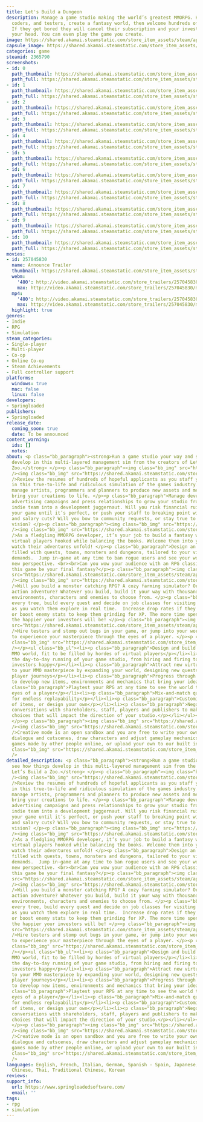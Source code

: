 ```yaml
---
title: Let's Build a Dungeon
description: Manage a game studio making the world’s greatest MMORPG. Hire designers,
  coders, and testers, create a fantasy world, then welcome hundreds of virtual players.
  If they get bored they will cancel their subscription and your investors will have
  your head. You can even play the game you create.
image: https://shared.akamai.steamstatic.com/store_item_assets/steam/apps/2365790/header.jpg?t=1732073139
capsule_image: https://shared.akamai.steamstatic.com/store_item_assets/steam/apps/2365790/capsule_231x87.jpg?t=1732073139
categories: game
steamid: 2365790
screenshots:
- id: 0
  path_thumbnail: https://shared.akamai.steamstatic.com/store_item_assets/steam/apps/2365790/ss_0aa2164fa2f54bd65a4a8bf73850a249cade4fe6.600x338.jpg?t=1732073139
  path_full: https://shared.akamai.steamstatic.com/store_item_assets/steam/apps/2365790/ss_0aa2164fa2f54bd65a4a8bf73850a249cade4fe6.1920x1080.jpg?t=1732073139
- id: 1
  path_thumbnail: https://shared.akamai.steamstatic.com/store_item_assets/steam/apps/2365790/ss_80fcbbf80430967961caf46e2eb73e34fafe1081.600x338.jpg?t=1732073139
  path_full: https://shared.akamai.steamstatic.com/store_item_assets/steam/apps/2365790/ss_80fcbbf80430967961caf46e2eb73e34fafe1081.1920x1080.jpg?t=1732073139
- id: 2
  path_thumbnail: https://shared.akamai.steamstatic.com/store_item_assets/steam/apps/2365790/ss_4537b019c906ad5b291967671a07a638fb8a3b06.600x338.jpg?t=1732073139
  path_full: https://shared.akamai.steamstatic.com/store_item_assets/steam/apps/2365790/ss_4537b019c906ad5b291967671a07a638fb8a3b06.1920x1080.jpg?t=1732073139
- id: 3
  path_thumbnail: https://shared.akamai.steamstatic.com/store_item_assets/steam/apps/2365790/ss_3c6b23a9508b9500b47f4760ed3aebc19cfc75c9.600x338.jpg?t=1732073139
  path_full: https://shared.akamai.steamstatic.com/store_item_assets/steam/apps/2365790/ss_3c6b23a9508b9500b47f4760ed3aebc19cfc75c9.1920x1080.jpg?t=1732073139
- id: 4
  path_thumbnail: https://shared.akamai.steamstatic.com/store_item_assets/steam/apps/2365790/ss_a728660ead722f13c8521c544111376d4f36f382.600x338.jpg?t=1732073139
  path_full: https://shared.akamai.steamstatic.com/store_item_assets/steam/apps/2365790/ss_a728660ead722f13c8521c544111376d4f36f382.1920x1080.jpg?t=1732073139
- id: 5
  path_thumbnail: https://shared.akamai.steamstatic.com/store_item_assets/steam/apps/2365790/ss_14d4653832378b9636afb359f95021dfcffad530.600x338.jpg?t=1732073139
  path_full: https://shared.akamai.steamstatic.com/store_item_assets/steam/apps/2365790/ss_14d4653832378b9636afb359f95021dfcffad530.1920x1080.jpg?t=1732073139
- id: 6
  path_thumbnail: https://shared.akamai.steamstatic.com/store_item_assets/steam/apps/2365790/ss_9dbd18c46cd5abc6c3bb86fb506f7a181939e80d.600x338.jpg?t=1732073139
  path_full: https://shared.akamai.steamstatic.com/store_item_assets/steam/apps/2365790/ss_9dbd18c46cd5abc6c3bb86fb506f7a181939e80d.1920x1080.jpg?t=1732073139
- id: 7
  path_thumbnail: https://shared.akamai.steamstatic.com/store_item_assets/steam/apps/2365790/ss_08294c2ceee1b4d68ef0a9ab72b4f63e26d9d8dc.600x338.jpg?t=1732073139
  path_full: https://shared.akamai.steamstatic.com/store_item_assets/steam/apps/2365790/ss_08294c2ceee1b4d68ef0a9ab72b4f63e26d9d8dc.1920x1080.jpg?t=1732073139
- id: 8
  path_thumbnail: https://shared.akamai.steamstatic.com/store_item_assets/steam/apps/2365790/ss_34475855137ba12fa78326b23d4423bbb0c34e52.600x338.jpg?t=1732073139
  path_full: https://shared.akamai.steamstatic.com/store_item_assets/steam/apps/2365790/ss_34475855137ba12fa78326b23d4423bbb0c34e52.1920x1080.jpg?t=1732073139
- id: 9
  path_thumbnail: https://shared.akamai.steamstatic.com/store_item_assets/steam/apps/2365790/ss_b91164118a13f7f952eba785cedaef8f28f3b4ca.600x338.jpg?t=1732073139
  path_full: https://shared.akamai.steamstatic.com/store_item_assets/steam/apps/2365790/ss_b91164118a13f7f952eba785cedaef8f28f3b4ca.1920x1080.jpg?t=1732073139
- id: 10
  path_thumbnail: https://shared.akamai.steamstatic.com/store_item_assets/steam/apps/2365790/ss_7808125ee8f16ede54fcf6955988ca53d63c26ad.600x338.jpg?t=1732073139
  path_full: https://shared.akamai.steamstatic.com/store_item_assets/steam/apps/2365790/ss_7808125ee8f16ede54fcf6955988ca53d63c26ad.1920x1080.jpg?t=1732073139
movies:
- id: 257045830
  name: Announce Trailer
  thumbnail: https://shared.akamai.steamstatic.com/store_item_assets/steam/apps/257045830/movie.293x165.jpg?t=1723646325
  webm:
    '480': http://video.akamai.steamstatic.com/store_trailers/257045830/movie480_vp9.webm?t=1723646325
    max: http://video.akamai.steamstatic.com/store_trailers/257045830/movie_max_vp9.webm?t=1723646325
  mp4:
    '480': http://video.akamai.steamstatic.com/store_trailers/257045830/movie480.mp4?t=1723646325
    max: http://video.akamai.steamstatic.com/store_trailers/257045830/movie_max.mp4?t=1723646325
  highlight: true
genres:
- Indie
- RPG
- Simulation
steam_categories:
- Single-player
- Multi-player
- Co-op
- Online Co-op
- Steam Achievements
- Full controller support
platforms:
  windows: true
  mac: false
  linux: false
developers:
- Springloaded
publishers:
- Springloaded
release_date:
  coming_soon: true
  date: To be announced
content_warning:
  ids: []
  notes:
about: <p class="bb_paragraph"><strong>Run a game studio your way and see how things
  develop in this multi-layered management sim from the creators of Let’s Build a
  Zoo.</strong> </p><p class="bb_paragraph"><img class="bb_img" src="https://shared.akamai.steamstatic.com/store_item_assets/steam/apps/2365790/extras/manage_en.png?t=1732073139"
  /><img class="bb_img" src="https://shared.akamai.steamstatic.com/store_item_assets/steam/apps/2365790/extras/desktop.gif?t=1732073139"
  />Review the resumes of hundreds of hopeful applicants as you staff your dream studio
  in this true-to-life and ridiculous simulation of the games industry.  Recruit and
  manage artists, programmers and planners to produce new assets and mechanics that
  bring your creations to life. </p><p class="bb_paragraph">Manage development schedules,
  advertising campaigns and press relationships to grow your studio from a scrappy
  indie team into a development juggernaut. Will you risk financial ruin by delaying
  your game until it’s perfect, or push your staff to breaking point with crunch time
  and salary cuts? Will you bow to community requests, or stay true to your creative
  vision? </p><p class="bb_paragraph"><img class="bb_img" src="https://shared.akamai.steamstatic.com/store_item_assets/steam/apps/2365790/extras/designvirtualmmo_en.png?t=1732073139"
  /><img class="bb_img" src="https://shared.akamai.steamstatic.com/store_item_assets/steam/apps/2365790/extras/SplitV2.gif?t=1732073139"
  />As a fledgling MMORPG developer, it’s your job to build a fantasy world that keeps
  virtual players hooked while balancing the books. Welcome them into your world and
  watch their adventures unfold! </p><p class="bb_paragraph">Design an expansive adventure
  filled with quests, towns, monsters and dungeons, tailored to your virtual players’
  demands.  Jump in-game at any time to ban rogue users and see your world from a
  new perspective. <br><br>Can you wow your audience with an RPG classic, or will
  this game be your final fantasy?</p><p class="bb_paragraph"><img class="bb_img"
  src="https://shared.akamai.steamstatic.com/store_item_assets/steam/apps/2365790/extras/worldforyour_en.png?t=1732073139"
  /><img class="bb_img" src="https://shared.akamai.steamstatic.com/store_item_assets/steam/apps/2365790/extras/build.gif?t=1732073139"
  />Will you build a monster catching RPG? A cozy farming simulator? Or maybe a magic-fuelled
  action adventure? Whatever you build, build it your way with thousands of objects,
  environments, characters and enemies to choose from. </p><p class="bb_paragraph">Place
  every tree, build every quest and decide on job classes for visiting virtual players
  as you watch them explore in real time.  Increase drop rates if they are struggling,
  or boost enemy stats to keep them grinding for XP. The more time spent in your world,
  the happier your investors will be! </p><p class="bb_paragraph"><img class="bb_img"
  src="https://shared.akamai.steamstatic.com/store_item_assets/steam/apps/2365790/extras/steam_play2_en.png?t=1732073139"
  />Hire testers and stomp out bugs in your game, or jump into your world at any time
  to experience your masterpiece through the eyes of a player. </p><p class="bb_paragraph"><img
  class="bb_img" src="https://shared.akamai.steamstatic.com/store_item_assets/steam/apps/2365790/extras/steam_features_en.png?t=1732073139"
  /></p><ul class="bb_ul"><li><p class="bb_paragraph">Design and build your very own
  MMO world, fit to be filled by hordes of virtual players</p></li><li><p class="bb_paragraph">Manage
  the day-to-day running of your game studio, from hiring and firing to keeping your
  investors happy</p></li><li><p class="bb_paragraph">Attract new virtual players
  to your MMO masterpiece by expanding your world, designing new quests and monitoring
  player journeys</p></li><li><p class="bb_paragraph">Progress through the campaign
  to develop new items, environments and mechanics that bring your ideas to life</p></li><li><p
  class="bb_paragraph">Playtest your RPG at any time to see the world through the
  eyes of a player</p></li><li><p class="bb_paragraph">Mix-and-match quest styles
  for endless replayability</p></li><li><p class="bb_paragraph">Customise using thousands
  of items, or design your own</p></li><li><p class="bb_paragraph">Negotiate tough
  conversations with shareholders, staff, players and publishers to make meaningful
  choices that will impact the direction of your studio.</p></li></ul><p class="bb_paragraph">
  </p><p class="bb_paragraph"><img class="bb_img" src="https://shared.akamai.steamstatic.com/store_item_assets/steam/apps/2365790/extras/cm_en.png?t=1732073139"
  /><img class="bb_img" src="https://shared.akamai.steamstatic.com/store_item_assets/steam/apps/2365790/extras/UpDownFlash.gif?t=1732073139"
  />Creative mode is an open sandbox and you are free to write your own story, create
  dialogue and cutscenes, draw characters and adjust gameplay mechanics. Browse the
  games made by other people online, or upload your own to our built in game browser.</p><br><img
  class="bb_img" src="https://shared.akamai.steamstatic.com/store_item_assets/steam/apps/2365790/extras/discordbutton_en.gif?t=1732073139"
  />
detailed_description: <p class="bb_paragraph"><strong>Run a game studio your way and
  see how things develop in this multi-layered management sim from the creators of
  Let’s Build a Zoo.</strong> </p><p class="bb_paragraph"><img class="bb_img" src="https://shared.akamai.steamstatic.com/store_item_assets/steam/apps/2365790/extras/manage_en.png?t=1732073139"
  /><img class="bb_img" src="https://shared.akamai.steamstatic.com/store_item_assets/steam/apps/2365790/extras/desktop.gif?t=1732073139"
  />Review the resumes of hundreds of hopeful applicants as you staff your dream studio
  in this true-to-life and ridiculous simulation of the games industry.  Recruit and
  manage artists, programmers and planners to produce new assets and mechanics that
  bring your creations to life. </p><p class="bb_paragraph">Manage development schedules,
  advertising campaigns and press relationships to grow your studio from a scrappy
  indie team into a development juggernaut. Will you risk financial ruin by delaying
  your game until it’s perfect, or push your staff to breaking point with crunch time
  and salary cuts? Will you bow to community requests, or stay true to your creative
  vision? </p><p class="bb_paragraph"><img class="bb_img" src="https://shared.akamai.steamstatic.com/store_item_assets/steam/apps/2365790/extras/designvirtualmmo_en.png?t=1732073139"
  /><img class="bb_img" src="https://shared.akamai.steamstatic.com/store_item_assets/steam/apps/2365790/extras/SplitV2.gif?t=1732073139"
  />As a fledgling MMORPG developer, it’s your job to build a fantasy world that keeps
  virtual players hooked while balancing the books. Welcome them into your world and
  watch their adventures unfold! </p><p class="bb_paragraph">Design an expansive adventure
  filled with quests, towns, monsters and dungeons, tailored to your virtual players’
  demands.  Jump in-game at any time to ban rogue users and see your world from a
  new perspective. <br><br>Can you wow your audience with an RPG classic, or will
  this game be your final fantasy?</p><p class="bb_paragraph"><img class="bb_img"
  src="https://shared.akamai.steamstatic.com/store_item_assets/steam/apps/2365790/extras/worldforyour_en.png?t=1732073139"
  /><img class="bb_img" src="https://shared.akamai.steamstatic.com/store_item_assets/steam/apps/2365790/extras/build.gif?t=1732073139"
  />Will you build a monster catching RPG? A cozy farming simulator? Or maybe a magic-fuelled
  action adventure? Whatever you build, build it your way with thousands of objects,
  environments, characters and enemies to choose from. </p><p class="bb_paragraph">Place
  every tree, build every quest and decide on job classes for visiting virtual players
  as you watch them explore in real time.  Increase drop rates if they are struggling,
  or boost enemy stats to keep them grinding for XP. The more time spent in your world,
  the happier your investors will be! </p><p class="bb_paragraph"><img class="bb_img"
  src="https://shared.akamai.steamstatic.com/store_item_assets/steam/apps/2365790/extras/steam_play2_en.png?t=1732073139"
  />Hire testers and stomp out bugs in your game, or jump into your world at any time
  to experience your masterpiece through the eyes of a player. </p><p class="bb_paragraph"><img
  class="bb_img" src="https://shared.akamai.steamstatic.com/store_item_assets/steam/apps/2365790/extras/steam_features_en.png?t=1732073139"
  /></p><ul class="bb_ul"><li><p class="bb_paragraph">Design and build your very own
  MMO world, fit to be filled by hordes of virtual players</p></li><li><p class="bb_paragraph">Manage
  the day-to-day running of your game studio, from hiring and firing to keeping your
  investors happy</p></li><li><p class="bb_paragraph">Attract new virtual players
  to your MMO masterpiece by expanding your world, designing new quests and monitoring
  player journeys</p></li><li><p class="bb_paragraph">Progress through the campaign
  to develop new items, environments and mechanics that bring your ideas to life</p></li><li><p
  class="bb_paragraph">Playtest your RPG at any time to see the world through the
  eyes of a player</p></li><li><p class="bb_paragraph">Mix-and-match quest styles
  for endless replayability</p></li><li><p class="bb_paragraph">Customise using thousands
  of items, or design your own</p></li><li><p class="bb_paragraph">Negotiate tough
  conversations with shareholders, staff, players and publishers to make meaningful
  choices that will impact the direction of your studio.</p></li></ul><p class="bb_paragraph">
  </p><p class="bb_paragraph"><img class="bb_img" src="https://shared.akamai.steamstatic.com/store_item_assets/steam/apps/2365790/extras/cm_en.png?t=1732073139"
  /><img class="bb_img" src="https://shared.akamai.steamstatic.com/store_item_assets/steam/apps/2365790/extras/UpDownFlash.gif?t=1732073139"
  />Creative mode is an open sandbox and you are free to write your own story, create
  dialogue and cutscenes, draw characters and adjust gameplay mechanics. Browse the
  games made by other people online, or upload your own to our built in game browser.</p><br><img
  class="bb_img" src="https://shared.akamai.steamstatic.com/store_item_assets/steam/apps/2365790/extras/discordbutton_en.gif?t=1732073139"
  />
languages: English, French, Italian, German, Spanish - Spain, Japanese, Simplified
  Chinese, Thai, Traditional Chinese, Korean
reviews:
support_info:
  url: https://www.springloadedsoftware.com/
  email: ''
tags:
- rpg
- simulation
---
```


